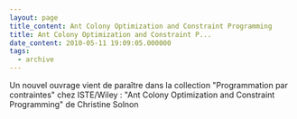```yaml
---
layout: page
title_content: Ant Colony Optimization and Constraint Programming
title: Ant Colony Optimization and Constraint P...
date_content: 2010-05-11 19:09:05.000000
tags:
  - archive
---
```

Un nouvel ouvrage vient de paraître dans la collection "Programmation par
contraintes" chez ISTE/Wiley : "Ant Colony Optimization and Constraint
Programming" de Christine Solnon





